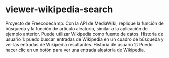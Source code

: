 # viewer-wikipedia-search
Proyecto de Freecodecamp:
Con la API de MediaWiki, replique la función de búsqueda y la función de artículo aleatorio, similar a la aplicación de ejemplo anterior. Puede utilizar Wikipedia como fuente de datos.
Historia de usuario 1: puedo buscar entradas de Wikipedia en un cuadro de búsqueda y ver las entradas de Wikipedia resultantes.
Historia de usuario 2: Puedo hacer clic en un botón para ver una entrada aleatoria de Wikipedia.
